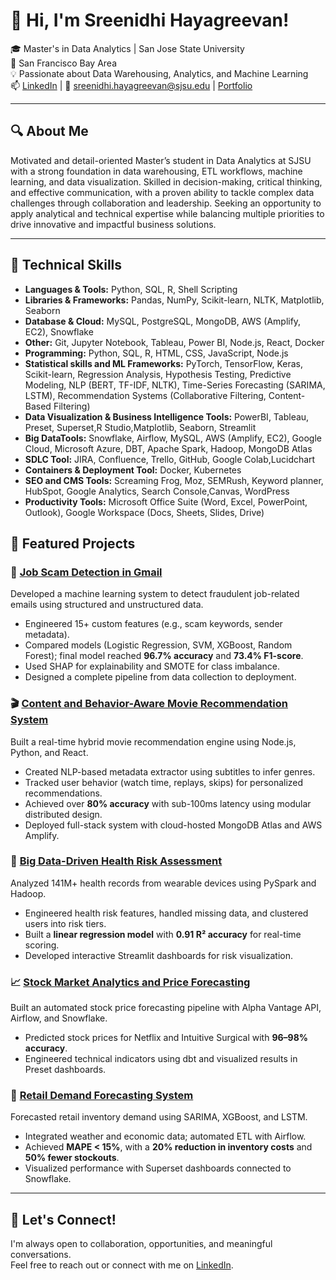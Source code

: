 # 👋 Hi, I'm Sreenidhi Hayagreevan!

🎓 Master's in Data Analytics | San Jose State University  
📍 San Francisco Bay Area  
💡 Passionate about Data Warehousing, Analytics, and Machine Learning  
📫 [LinkedIn](https://www.linkedin.com/in/sreenidhi-hayagreevan/) | 📧 sreenidhi.hayagreevan@sjsu.edu | [Portfolio](https://luxury-capybara-15f835.netlify.app)

---

## 🔍 About Me

Motivated and detail-oriented Master’s student in Data Analytics at SJSU with a strong foundation in data warehousing, ETL workflows, machine learning, and data visualization. Skilled in decision-making, critical thinking, and effective communication, with a proven ability to tackle complex data challenges through collaboration and leadership. Seeking an opportunity to apply analytical and technical expertise while balancing multiple priorities to drive innovative and impactful business solutions.

---

## 💼 Technical Skills

- **Languages & Tools:** Python, SQL, R, Shell Scripting  
- **Libraries & Frameworks:** Pandas, NumPy, Scikit-learn, NLTK, Matplotlib, Seaborn  
- **Database & Cloud:** MySQL, PostgreSQL, MongoDB, AWS (Amplify, EC2), Snowflake  
- **Other:** Git, Jupyter Notebook, Tableau, Power BI, Node.js, React, Docker
- **Programming:** Python, SQL, R, HTML, CSS, JavaScript, Node.js
- **Statistical skills and ML Frameworks:** PyTorch, TensorFlow, Keras, Scikit-learn, Regression Analysis, Hypothesis Testing, Predictive Modeling, NLP (BERT, TF-IDF, NLTK), Time-Series Forecasting (SARIMA, LSTM), Recommendation Systems (Collaborative Filtering, Content-Based Filtering)
- **Data Visualization & Business Intelligence Tools:** PowerBI, Tableau, Preset, Superset,R Studio,Matplotlib, Seaborn, Streamlit
- **Big DataTools:** Snowflake, Airflow, MySQL, AWS (Amplify, EC2), Google Cloud, Microsoft Azure, DBT, Apache Spark, Hadoop, MongoDB Atlas
- **SDLC Tool:** JIRA, Confluence, Trello, GitHub, Google Colab,Lucidchart
- **Containers & Deployment Tool:** Docker, Kubernetes
- **SEO and CMS Tools:** Screaming Frog, Moz, SEMRush, Keyword planner, HubSpot, Google Analytics, Search Console,Canvas, WordPress
- **Productivity Tools:** Microsoft Office Suite (Word, Excel, PowerPoint, Outlook), Google Workspace (Docs, Sheets, Slides, Drive)  

## 🌟 Featured Projects

### 🔐 [Job Scam Detection in Gmail](https://github.com/SreenidhiHayagreevan/Job-Offer-Scam-Detection)  
Developed a machine learning system to detect fraudulent job-related emails using structured and unstructured data.  
- Engineered 15+ custom features (e.g., scam keywords, sender metadata).  
- Compared models (Logistic Regression, SVM, XGBoost, Random Forest); final model reached **96.7% accuracy** and **73.4% F1-score**.  
- Used SHAP for explainability and SMOTE for class imbalance.  
- Designed a complete pipeline from data collection to deployment.

### 🎬 [Content and Behavior-Aware Movie Recommendation System](https://github.com/SreenidhiHayagreevan/Movie-Recomendation)  
Built a real-time hybrid movie recommendation engine using Node.js, Python, and React.  
- Created NLP-based metadata extractor using subtitles to infer genres.  
- Tracked user behavior (watch time, replays, skips) for personalized recommendations.  
- Achieved over **80% accuracy** with sub-100ms latency using modular distributed design.  
- Deployed full-stack system with cloud-hosted MongoDB Atlas and AWS Amplify.

### 🏥 [Big Data-Driven Health Risk Assessment](https://github.com/SreenidhiHayagreevan/bigdata-health-management-system)  
Analyzed 141M+ health records from wearable devices using PySpark and Hadoop.  
- Engineered health risk features, handled missing data, and clustered users into risk tiers.  
- Built a **linear regression model** with **0.91 R² accuracy** for real-time scoring.  
- Developed interactive Streamlit dashboards for risk visualization.

### 📈 [Stock Market Analytics and Price Forecasting](https://github.com/SreenidhiHayagreevan/Stock-Market-Analytics)  
Built an automated stock price forecasting pipeline with Alpha Vantage API, Airflow, and Snowflake.  
- Predicted stock prices for Netflix and Intuitive Surgical with **96–98% accuracy**.  
- Engineered technical indicators using dbt and visualized results in Preset dashboards.

### 🛒 [Retail Demand Forecasting System](https://github.com/SreenidhiHayagreevan/Retail-Demand-Forecasting)  
Forecasted retail inventory demand using SARIMA, XGBoost, and LSTM.  
- Integrated weather and economic data; automated ETL with Airflow.  
- Achieved **MAPE < 15%**, with a **20% reduction in inventory costs** and **50% fewer stockouts**.  
- Visualized performance with Superset dashboards connected to Snowflake.

---

## 🙌 Let's Connect!

I'm always open to collaboration, opportunities, and meaningful conversations.  
Feel free to reach out or connect with me on [LinkedIn](https://www.linkedin.com/in/sreenidhi-hayagreevan/).

